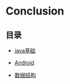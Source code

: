 # Conclusion
## 目录
- [java基础](https://github.com/wangjiapu/Conclusion/blob/master/Java%E5%9F%BA%E7%A1%80/OutLine.md)
 
- [Android](https://github.com/wangjiapu/Conclusion/blob/master/Android/AAAA.md)

- [数据结构](https://github.com/wangjiapu/Conclusion/blob/master/数据结构/AAA.md)
